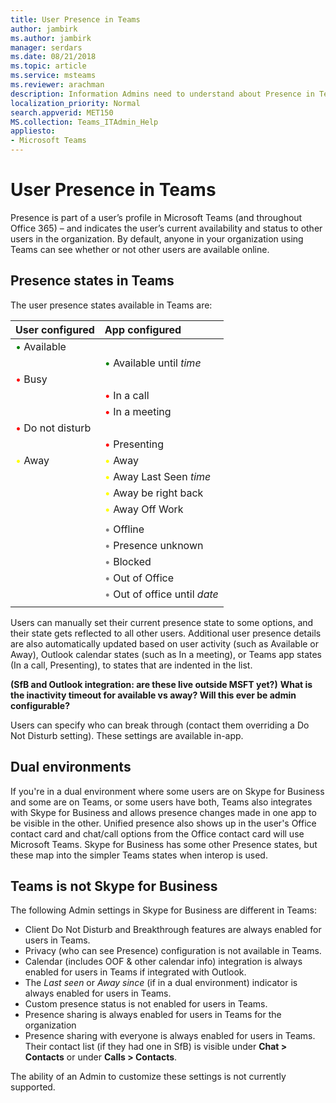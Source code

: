 ```yaml
---
title: User Presence in Teams
author: jambirk
ms.author: jambirk
manager: serdars
ms.date: 08/21/2018
ms.topic: article
ms.service: msteams
ms.reviewer: arachman
description: Information Admins need to understand about Presence in Teams.
localization_priority: Normal
search.appverid: MET150
MS.collection: Teams_ITAdmin_Help
appliesto:
- Microsoft Teams
---
```


# User Presence in Teams

Presence is part of a user’s profile in Microsoft Teams (and throughout Office 365) – and indicates the user’s current availability and status to other users in the organization. By default, anyone in your organization using Teams can see whether or not other users are available online.

## Presence states in Teams

The user presence states available in Teams are:

|User configured|App configured|
|:--- |:---|
|<span style="color: green">&bull; </span> Available||
||<span style="color: green">&bull; </span> Available until *time*|
|<span style="color: red">&bull; </span> Busy||
||<span style="color: red">&bull; </span> In a call|
||<span style="color: red">&bull; </span> In a meeting|
|<span style="color: red">&bull; </span> Do not disturb||
||<span style="color: red">&bull; </span> Presenting|
|<span style="color: yellow">&bull; </span> Away|<span style="color: yellow">&bull; </span>Away|
||<span style="color: yellow">&bull; </span> Away Last Seen *time*|
||<span style="color: yellow">&bull; </span> Away be right back|
|| <span style="color: yellow">&bull; </span> Away Off Work|
|||
||<span style="color: gray">&bull; </span> Offline|
||<span style="color: gray">&bull; </span> Presence unknown|
||<span style="color: gray">&bull; </span> Blocked|
||<span style="color: gray">&bull; </span> Out of Office|
||<span style="color: gray">&bull; </span> Out of office until *date*|
|||

Users can manually set their current presence state to some options, and their state gets reflected to all other users. Additional user presence details are also automatically updated based on user activity (such as Available or Away), Outlook calendar states (such as In a meeting), or Teams app states (In a call, Presenting), to states that are indented in the list.

**(SfB and Outlook integration: are these live outside MSFT yet?)**
**What is the inactivity timeout for available vs away? Will this ever be admin configurable?**

Users can specify who can break through (contact them overriding a Do Not Disturb setting). These settings are available in-app.

## Dual environments

If you're in a dual environment where some users are on Skype for Business and some are on Teams, or some users have both, Teams also integrates with Skype for Business and allows presence changes made in one app to be visible in the other. Unified presence also shows up in the user's Office contact card and chat/call options from the Office contact card will use Microsoft Teams. Skype for Business has some other Presence states, but these map into the simpler Teams states when interop is used.

## Teams is not Skype for Business

The following Admin settings in Skype for Business are different in Teams:
- Client Do Not Disturb and Breakthrough features are always enabled for users in Teams.
- Privacy (who can see Presence) configuration is not available in Teams.
- Calendar (includes OOF & other calendar info) integration  is always enabled for users in Teams if integrated with Outlook.
- The *Last seen* or *Away since* (if in a dual environment) indicator is always enabled for users in Teams.
- Custom presence status is not enabled for users in Teams.
- Presence sharing is always enabled for users in Teams for the organization
- Presence sharing with everyone is always enabled for users in Teams. Their contact list (if they had one in SfB) is visible under **Chat > Contacts** or under **Calls > Contacts**.

The ability of an Admin to customize these settings is not currently supported.
